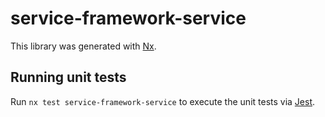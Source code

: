 # service-framework-service

This library was generated with [Nx](https://nx.dev).

## Running unit tests

Run `nx test service-framework-service` to execute the unit tests via [Jest](https://jestjs.io).
